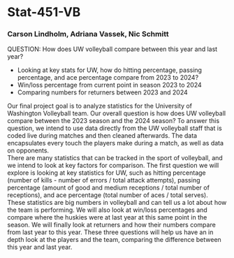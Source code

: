 # Stat-451-VB
### Carson Lindholm, Adriana Vassek, Nic Schmitt

QUESTION:
How does UW volleyball compare between this year and last year?
- Looking at key stats for UW, how do hitting percentage, passing percentage, and ace percentage compare from 2023 to 2024?
- Win/loss percentage from current point in season 2023 to 2024
- Comparing numbers for returners between 2023 and 2024

Our final project goal is to analyze statistics for the University of Washington Volleyball team. 
Our overall question is how does UW volleyball compare between the 2023 season and the 2024 season? 
To answer this question, we intend to use data directly from the UW volleyball staff that is coded live during matches and then cleaned afterwards. The data encapsulates every touch the players make during a match, as well as data on opponents.  
There are many statistics that can be tracked in the sport of volleyball, and we intend to look at key factors for comparison. 
The first question we will explore is looking at key statistics for UW, such as hitting percentage (number of kills - number of errors / total attack attempts), passing percentage (amount of good and medium receptions / total number of receptions), and ace percentage (total number of aces / total serves). These statistics are big numbers in volleyball and can tell us a lot about how the team is performing. 
We will also look at win/loss percentages and compare where the huskies were at last year at this same point in the season. 
We will finally look at returners and how their numbers compare from last year to this year. 
These three questions will help us have an in depth look at the players and the team, comparing the difference between this year and last year. 
